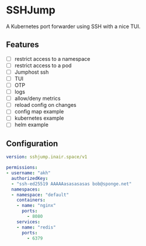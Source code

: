 
# SSHJump

A Kubernetes port forwarder using SSH with a nice TUI.

## Features

- [ ] restrict access to a namespace
- [ ] restrict access to a pod
- [ ] Jumphost ssh
- [ ] TUI
- [ ] OTP
- [ ] logs
- [ ] allow/deny metrics
- [ ] reload config on changes
- [ ] config map example
- [ ] kubernetes example
- [ ] helm example	

## Configuration

```yaml
version: sshjump.inair.space/v1

permissions:
- username: "akh"
  authorizedKey:
  - "ssh-ed25519 AAAAAasasasasas bob@sponge.net"
  namespaces:
  - namespace: "default"
    containers:
    - name: "nginx"
      ports:
        - 8080
    services:
    - name: "redis"
      ports:
        - 6379
```
